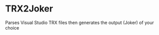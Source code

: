 TRX2Joker
=========

Parses Visual Studio TRX files then generates the output (Joker) of your choice
